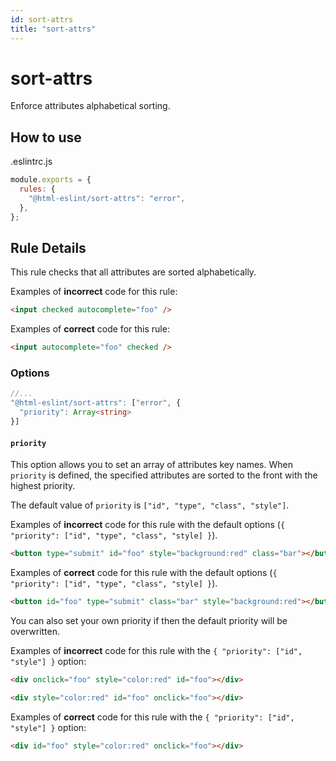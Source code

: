 ```yaml
---
id: sort-attrs
title: "sort-attrs"
---
```


# sort-attrs

Enforce attributes alphabetical sorting.

## How to use

.eslintrc.js

```js
module.exports = {
  rules: {
    "@html-eslint/sort-attrs": "error",
  },
};
```

## Rule Details

This rule checks that all attributes are sorted alphabetically.

Examples of **incorrect** code for this rule:

```html
<input checked autocomplete="foo" />
```

Examples of **correct** code for this rule:

```html
<input autocomplete="foo" checked />
```

### Options

```ts
//...
"@html-eslint/sort-attrs": ["error", {
  "priority": Array<string>
}]
```

#### `priority`

This option allows you to set an array of attributes key names.
When `priority` is defined, the specified attributes are sorted to the front with the highest priority.

The default value of `priority` is `["id", "type", "class", "style"]`.

Examples of **incorrect** code for this rule with the default options (`{ "priority": ["id", "type", "class", "style] }`).

```html
<button type="submit" id="foo" style="background:red" class="bar"></button>
```

Examples of **correct** code for this rule with the default options (`{ "priority": ["id", "type", "class", "style] }`).

```html
<button id="foo" type="submit" class="bar" style="background:red"></button>
```

You can also set your own priority if then the default priority will be overwritten.

Examples of **incorrect** code for this rule with the `{ "priority": ["id", "style"] }` option:

```html
<div onclick="foo" style="color:red" id="foo"></div>
```

```html
<div style="color:red" id="foo" onclick="foo"></div>
```

Examples of **correct** code for this rule with the `{ "priority": ["id", "style"] }` option:

```html
<div id="foo" style="color:red" onclick="foo"></div>
```
